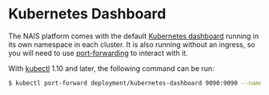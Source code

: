# Kubernetes Dashboard

The NAIS platform comes with the default [Kubernetes dashboard](https://github.com/kubernetes/dashboard)
running in its own namespace in each cluster. It is also running without an ingress, so you will need to use
[port-forwarding](https://kubernetes.io/docs/tasks/access-application-cluster/port-forward-access-application-cluster/)
to interact with it.

With [kubectl](https://kubernetes.io/docs/reference/kubectl/kubectl/) 1.10 and later, the following command can be run:

```bash
$ kubectl port-forward deployment/kubernetes-dashboard 9090:9090 --namespace kubernetes-dashboard
```
